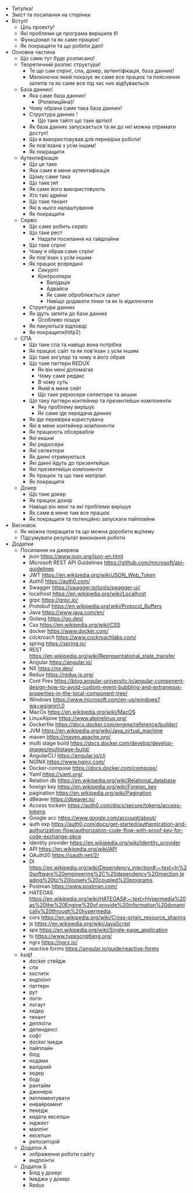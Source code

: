 - Титулка!
- Зміст та посилання на сторінки
- Вступ!
  - Ціль проекту!
  - Які проблеми ця програма вирішила б!
  - Функціонал та як саме працює!
  - Як покращити та що робити далі!
- Основна частина
  - Що саме тут буде розписано!
  - Теоретичний розпис структури!
    - Те що сам спрінг, спа, докер, аутентіфікація, база данних!
    - Малюночок який показує як саме все працює та пояснення запитів та як саме все під час них відбувається
  - База данних!
    - Яка саме база данних!
      - (Релялиційна)!
    - Чому обрана саме така база данних!
    - Структура данних !
      - Що таке тайтл що таке артікл!
    - Як база данних запускається та як до неї можна отримати доступ!
    - Що я використовував для перевірки роботи!
    - Як пов'язана з усім іншим!
    - Як покращити
  - Аутентифікація
    - Що це таке
    - Яка саме в мене аутентифікація
    - Щому саме така
    - Що таке jwt
    - Як саме його використовують
    - Хто такі адміни
    - Що таке тенант
    - Які в нього налаштування
    - Як покращити
  - Сервіс
    - Що саме робить сервіс
    - Що таке рест
      - Надати посилання на гайдлайни
    - Що таке спрінг
    - Чому я обрав саме спрінг
    - Як пов'язан з усім іншим
    - Як працює всередині
      - Секуріті
      - Контроллери
        - Валідація
        - Адвайси
        - Як саме оброблюється запит
        - Навіщо додавати лінки та як їх відключити
    - Структури данних
    - Як ідуть запити до бази данних
      - Особливо пошук
    - Як пакуються відповіді
    - Як покращити(http2)
  - СПА
    - Що таке спа та навіщо вона потрібна
    - Як працює сайт та як пов'язан з усім іншим
    - Що таке ангулар та чому я його обрав
    - Що таке паттерн REDUX
      - Як він мені допомагає
      - Чому саме редакс
      - В чому суть
      - Який в мене сейт
      - Що таке рерюсери селектори та акшни
    - Що таку паттерн контейнер та презентейшн компоненти
      - Яку проблему вирішує
      - Як саме іде передача данних
    - Як іде перевірка користувача
    - Які в мене контейнер компоненти
    - Як працюють обсервабли
    - Які екшни
    - Які редюсери
    - Які селектори
    - Як данні отримуються
    - Які данні йдуть до презентейшн
    - Які презентейшн компоненти
    - Як працює та що таке матіріал
    - Як покращити
  - Докер
    - Що таке докер
    - Як працює докер
    - Навіщо він мені та які проблеми вирішує
    - Як саме в мене там все працює
    - Як покращити та потенційно запускати пайплайни
- Висновок
  - Як можна покращити та що можна доробити вцілому
  - Підсумувати результат виконання роботи
- Додатки
  - Посилання на джерела
    - json https://www.json.org/json-en.html
    - Microsoft REST API Guidelines https://github.com/microsoft/api-guidelines
    - JWT https://en.wikipedia.org/wiki/JSON_Web_Token
    - Auth0 https://auth0.com/
    - Swagger https://swagger.io/tools/swagger-ui/
    - localhost https://en.wikipedia.org/wiki/Localhost
    - grpc https://grpc.io/
    - Protobuf https://en.wikipedia.org/wiki/Protocol_Buffers
    - Java https://www.java.com/en/
    - Golang https://go.dev/
    - Css https://en.wikipedia.org/wiki/CSS
    - docker https://www.docker.com/
    - cockroach https://www.cockroachlabs.com/
    - spring https://spring.io/
    - REST https://en.wikipedia.org/wiki/Representational_state_transfer
    - Angular https://angular.io/
    - NX https://nx.dev/
    - Redux https://redux.js.org/
    - Cont Pres https://blog.angular-university.io/angular-component-design-how-to-avoid-custom-event-bubbling-and-extraneous-properties-in-the-local-component-tree/
    - Windows https://www.microsoft.com/en-us/windows?wa=wsignin1.0
    - MacOs https://en.wikipedia.org/wiki/MacOS
    - LinuxAlpine https://www.alpinelinux.org/
    - Dockerfile https://docs.docker.com/engine/reference/builder/
    - JVM https://en.wikipedia.org/wiki/Java_virtual_machine
    - maven https://maven.apache.org/
    - multi stage build https://docs.docker.com/develop/develop-images/multistage-build/
    - AngularCLI https://angular.io/cli
    - NGINX https://www.nginx.com/
    - Docker-compose https://docs.docker.com/compose/
    - Yaml  https://yaml.org/
    - Relation db https://en.wikipedia.org/wiki/Relational_database
    - foreign key https://en.wikipedia.org/wiki/Foreign_key
    - pagination https://en.wikipedia.org/wiki/Pagination
    - dBeaver https://dbeaver.io/
    - Access tocketn https://auth0.com/docs/secure/tokens/access-tokens
    - Google acc https://www.google.com/account/about/
    - auth exp https://auth0.com/docs/get-started/authentication-and-authorization-flow/authorization-code-flow-with-proof-key-for-code-exchange-pkce
    - identity provider https://en.wikipedia.org/wiki/Identity_provider
    - API https://en.wikipedia.org/wiki/API
    - OAuth20 https://oauth.net/2/
    - DI https://en.wikipedia.org/wiki/Dependency_injection#:~:text=In%20software%20engineering%2C%20dependency%20injection,leading%20to%20loosely%20coupled%20programs.
    - Postman https://www.postman.com/
    - HATEOAS https://en.wikipedia.org/wiki/HATEOAS#:~:text=Hypermedia%20as%20the%20Engine%20of,provide%20information%20dynamically%20through%20hypermedia.
    - cors https://en.wikipedia.org/wiki/Cross-origin_resource_sharing
    - js https://en.wikipedia.org/wiki/JavaScript
    - spa https://en.wikipedia.org/wiki/Single-page_application
    - ts https://www.typescriptlang.org/
    - ngrx https://ngrx.io/
    - reactive forms https://angular.io/guide/reactive-forms
  - ksdjf
    - docker стейдж
    - спа
    - хостити
    - ендпоінт
    - паттерн
    - рут
    - логін
    - логаут
    - хедер
    - тенант
    - деплоїти
    - депенденсі
    - софт
    - docker імедж
    - пайплайн
    - білд
    - нодами
    - валідний
    - хедер
    - боді
    - рантайм
    - дженерік
    - імплементувати
    - енвайромент
    - пекедж
    - кидати ексепшн
    - інджект
    - маппінг
    - ексепшн
    - репозиторій
  - Додаток А
    - зображення роботи сайту
    - ендпоінти
  - Додаток Б
    - Білд у докері
    - Імеджи у докері
    - Redux